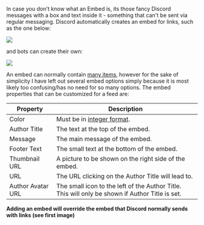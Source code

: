 In case you don't know what an Embed is, its those fancy Discord messages with a box and text inside it - something that can't be sent via regular messaging. Discord automatically creates an embed for links, such as the one below:

![](http://i.imgur.com/QDtek1N.png)

and bots can create their own:

![](http://i.imgur.com/svtnnBl.png)

An embed can normally contain [many items](https://cdn.discordapp.com/attachments/84319995256905728/252292324967710721/embed.png), however for the sake of simplicity I have left out several embed options simply because it is most likely too confusing/has no need for so many options. The embed properties that can be customized for a feed are:


|Property|Description|
|-----|-----|
|Color|Must be in [integer format](https://www.shodor.org/stella2java/rgbint.html).|
|Author Title|The text at the top of the embed.|
|Message|The main message of the embed.|
|Footer Text|The small text at the bottom of the embed.|
|Thumbnail URL|A picture to be shown on the right side of the embed.|
|URL|The URL clicking on the Author Title will lead to.|
|Author Avatar URL|The small icon to the left of the Author Title. This will only be shown if Author Title is set.|

**Adding an embed will override the embed that Discord normally sends with links (see first image)**